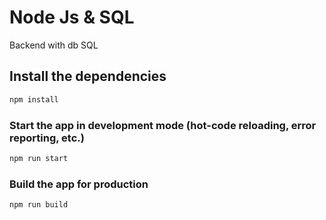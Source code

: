 # Node Js & SQL 

Backend with db SQL

## Install the dependencies
```bash
npm install
```

### Start the app in development mode (hot-code reloading, error reporting, etc.)
```bash
npm run start
```


### Build the app for production
```bash
npm run build
```
